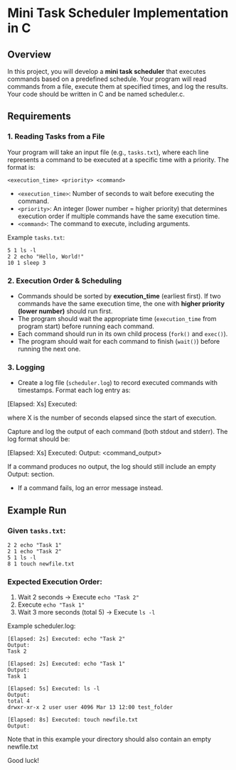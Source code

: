 Mini Task Scheduler Implementation in C
=================================

Overview
--------
In this project, you will develop a **mini task scheduler** that executes commands based on a predefined schedule. Your program will read commands from a file, execute them at specified times, and log the results.
Your code should be written in C and be named scheduler.c.

Requirements
------------

### 1. Reading Tasks from a File
Your program will take an input file (e.g., `tasks.txt`), where each line represents a command to be executed at a specific time with a priority. The format is:

```
<execution_time> <priority> <command>
```

- `<execution_time>`: Number of seconds to wait before executing the command.
- `<priority>`: An integer (lower number = higher priority) that determines execution order if multiple commands have the same execution time.
- `<command>`: The command to execute, including arguments.

Example `tasks.txt`:
```
5 1 ls -l
2 2 echo "Hello, World!"
10 1 sleep 3
```

### 2. Execution Order & Scheduling
- Commands should be sorted by **execution_time** (earliest first). If two commands have the same execution time, the one with **higher priority (lower number)** should run first.
- The program should wait the appropriate time (`execution_time` from program start) before running each command.
- Each command should run in its own child process (`fork()` and `exec()`).
- The program should wait for each command to finish (`wait()`) before running the next one.

### 3. Logging
- Create a log file (`scheduler.log`) to record executed commands with timestamps.
Format each log entry as:

[Elapsed: Xs] Executed: <command>

where X is the number of seconds elapsed since the start of execution.

Capture and log the output of each command (both stdout and stderr). The log format should be:

[Elapsed: Xs] Executed: <command>
Output:
<command_output>

If a command produces no output, the log should still include an empty Output: section.
- If a command fails, log an error message instead.

Example Run
------------

### Given `tasks.txt`:
```
2 2 echo "Task 1"
2 1 echo "Task 2"
5 1 ls -l
8 1 touch newfile.txt
```

### Expected Execution Order:
1. Wait 2 seconds → Execute `echo "Task 2"`
2. Execute `echo "Task 1"`
3. Wait 3 more seconds (total 5) → Execute `ls -l`

Example scheduler.log:

```
[Elapsed: 2s] Executed: echo "Task 2"
Output:
Task 2

[Elapsed: 2s] Executed: echo "Task 1"
Output:
Task 1

[Elapsed: 5s] Executed: ls -l
Output:
total 4
drwxr-xr-x 2 user user 4096 Mar 13 12:00 test_folder

[Elapsed: 8s] Executed: touch newfile.txt
Output:
```

Note that in this example your directory should also contain an empty newfile.txt


Good luck!